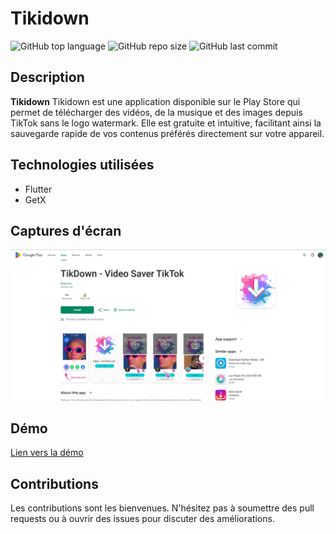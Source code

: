 # Tikidown

![GitHub top language](https://img.shields.io/github/languages/top/dimainc26/tiktok_video_downloader)
![GitHub repo size](https://img.shields.io/github/repo-size/dimainc26/tiktok_video_downloader)
![GitHub last commit](https://img.shields.io/github/last-commit/dimainc26/tiktok_video_downloader)

## Description
**Tikidown** Tikidown est une application disponible sur le Play Store qui permet de télécharger des vidéos, de la musique et des images depuis TikTok sans le logo watermark. Elle est gratuite et intuitive, facilitant ainsi la sauvegarde rapide de vos contenus préférés directement sur votre appareil.

## Technologies utilisées
- Flutter
- GetX

## Captures d'écran
![Home Screen](https://github.com/dimainc26/tiktok_video_downloader/blob/main/assets/home.png)

## Démo
[Lien vers la démo](https://play.google.com/store/apps/details?id=inc.dima.tikidown)

## Contributions
Les contributions sont les bienvenues. N'hésitez pas à soumettre des pull requests ou à ouvrir des issues pour discuter des améliorations.
